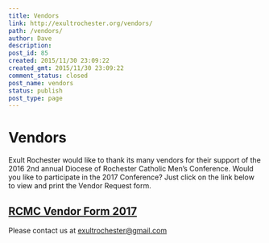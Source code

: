 ```yaml
---
title: Vendors
link: http://exultrochester.org/vendors/
path: /vendors/
author: Dave
description: 
post_id: 85
created: 2015/11/30 23:09:22
created_gmt: 2015/11/30 23:09:22
comment_status: closed
post_name: vendors
status: publish
post_type: page
---
```


# Vendors

Exult Rochester would like to thank its many vendors for their support of the 2016 2nd annual Diocese of Rochester Catholic Men’s Conference. Would you like to participate in the 2017 Conference? Just click on the link below to view and print the Vendor Request form. 

## [RCMC Vendor Form 2017](https://drive.google.com/file/d/0B_OjkcqEGkvHQUx1NFhGRVVlNzg/view?usp=sharing)

Please contact us at exultrochester@gmail.com

